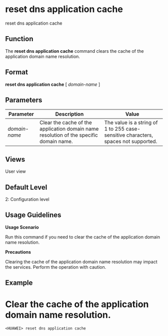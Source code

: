 reset dns application cache
===========================

reset dns application cache

Function
--------



The **reset dns application cache** command clears the cache of the application domain name resolution.




Format
------

**reset dns application cache** [ *domain-name* ]


Parameters
----------

| Parameter | Description | Value |
| --- | --- | --- |
| *domain-name* | Clear the cache of the application domain name resolution of the specific domain name. | The value is a string of 1 to 255 case-sensitive characters, spaces not supported. |



Views
-----

User view


Default Level
-------------

2: Configuration level


Usage Guidelines
----------------

**Usage Scenario**

Run this command if you need to clear the cache of the application domain name resolution.

**Precautions**

Clearing the cache of the application domain name resolution may impact the services. Perform the operation with caution.


Example
-------

# Clear the cache of the application domain name resolution.
```
<HUAWEI> reset dns application cache

```